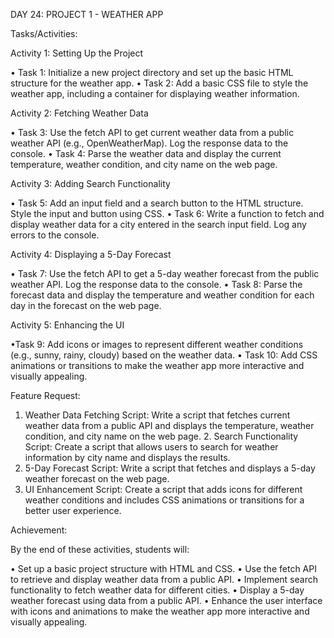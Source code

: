 
DAY 24: PROJECT 1 - WEATHER APP

Tasks/Activities:

Activity 1: Setting Up the Project

• Task 1: Initialize a new project directory and set up the basic HTML structure for the weather app.
• Task 2: Add a basic CSS file to style the weather app, including a container for displaying weather information.

Activity 2: Fetching Weather Data

• Task 3: Use the fetch API to get current weather data from a public weather API (e.g., OpenWeatherMap). Log the response data to the console.
• Task 4: Parse the weather data and display the current temperature, weather condition, and city name on the web page.

Activity 3: Adding Search Functionality

• Task 5: Add an input field and a search button to the HTML structure. Style the input and button using CSS.
• Task 6: Write a function to fetch and display weather data for a city entered in the search input field. Log any errors to the console. 

Activity 4: Displaying a 5-Day Forecast

• Task 7: Use the fetch API to get a 5-day weather forecast from the public weather API. Log the response data to the console.
• Task 8: Parse the forecast data and display the temperature and weather condition for each day in the forecast on the web page. 

Activity 5: Enhancing the UI

•Task 9: Add icons or images to represent different weather conditions (e.g., sunny, rainy, cloudy) based on the weather data.
• Task 10: Add CSS animations or transitions to make the weather app more interactive and visually appealing.

Feature Request:

1. Weather Data Fetching Script: Write a script that fetches current weather data from a public API and displays the temperature, weather condition, and city name on the web page. 2. Search Functionality Script: Create a script that allows users to search for weather information by city name and displays the results.
3. 5-Day Forecast Script: Write a script that fetches and displays a 5-day weather forecast on the web page.
4. UI Enhancement Script: Create a script that adds icons for different weather conditions and includes CSS animations or transitions for a better user experience.

Achievement:

By the end of these activities, students will:

• Set up a basic project structure with HTML and CSS.
• Use the fetch API to retrieve and display weather data from a public API.
• Implement search functionality to fetch weather data for different cities.
• Display a 5-day weather forecast using data from a public API.
• Enhance the user interface with icons and animations to make the weather app more interactive and visually appealing.
